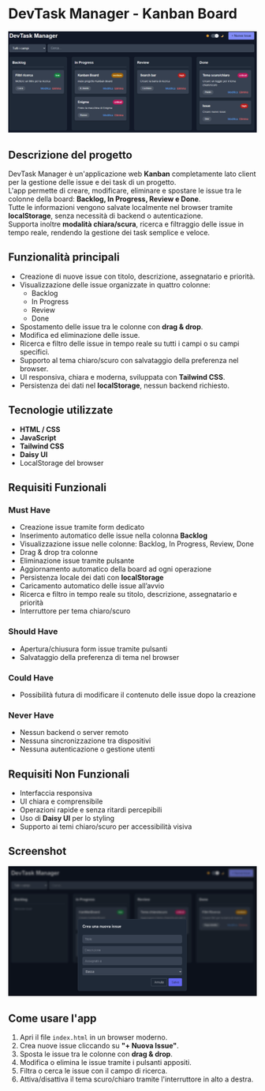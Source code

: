 # DevTask Manager - Kanban Board

![Kanban Board](foto/homeR.png)

## Descrizione del progetto
DevTask Manager è un'applicazione web **Kanban** completamente lato client per la gestione delle issue e dei task di un progetto.  
L'app permette di creare, modificare, eliminare e spostare le issue tra le colonne della board: **Backlog, In Progress, Review e Done**.  
Tutte le informazioni vengono salvate localmente nel browser tramite **localStorage**, senza necessità di backend o autenticazione.  
Supporta inoltre **modalità chiara/scura**, ricerca e filtraggio delle issue in tempo reale, rendendo la gestione dei task semplice e veloce.

## Funzionalità principali
- Creazione di nuove issue con titolo, descrizione, assegnatario e priorità.
- Visualizzazione delle issue organizzate in quattro colonne:
  - Backlog
  - In Progress
  - Review
  - Done
- Spostamento delle issue tra le colonne con **drag & drop**.
- Modifica ed eliminazione delle issue.
- Ricerca e filtro delle issue in tempo reale su tutti i campi o su campi specifici.
- Supporto al tema chiaro/scuro con salvataggio della preferenza nel browser.
- UI responsiva, chiara e moderna, sviluppata con **Tailwind CSS**.
- Persistenza dei dati nel **localStorage**, nessun backend richiesto.

## Tecnologie utilizzate
- **HTML / CSS**
- **JavaScript**
- **Tailwind CSS**
- **Daisy UI**
- LocalStorage del browser

## Requisiti Funzionali

### Must Have
- Creazione issue tramite form dedicato
- Inserimento automatico delle issue nella colonna **Backlog**
- Visualizzazione issue nelle colonne: Backlog, In Progress, Review, Done
- Drag & drop tra colonne
- Eliminazione issue tramite pulsante
- Aggiornamento automatico della board ad ogni operazione
- Persistenza locale dei dati con **localStorage**
- Caricamento automatico delle issue all’avvio
- Ricerca e filtro in tempo reale su titolo, descrizione, assegnatario e priorità
- Interruttore per tema chiaro/scuro

### Should Have
- Apertura/chiusura form issue tramite pulsanti
- Salvataggio della preferenza di tema nel browser

### Could Have
- Possibilità futura di modificare il contenuto delle issue dopo la creazione

### Never Have
- Nessun backend o server remoto
- Nessuna sincronizzazione tra dispositivi
- Nessuna autenticazione o gestione utenti

## Requisiti Non Funzionali
- Interfaccia responsiva
- UI chiara e comprensibile
- Operazioni rapide e senza ritardi percepibili
- Uso di **Daisy UI** per lo styling
- Supporto ai temi chiaro/scuro per accessibilità visiva

## Screenshot
![Kanban Board](foto/addIssue.png)

## Come usare l'app
1. Apri il file `index.html` in un browser moderno.
2. Crea nuove issue cliccando su **"+ Nuova Issue"**.
3. Sposta le issue tra le colonne con **drag & drop**.
4. Modifica o elimina le issue tramite i pulsanti appositi.
5. Filtra o cerca le issue con il campo di ricerca.
6. Attiva/disattiva il tema scuro/chiaro tramite l'interruttore in alto a destra.


